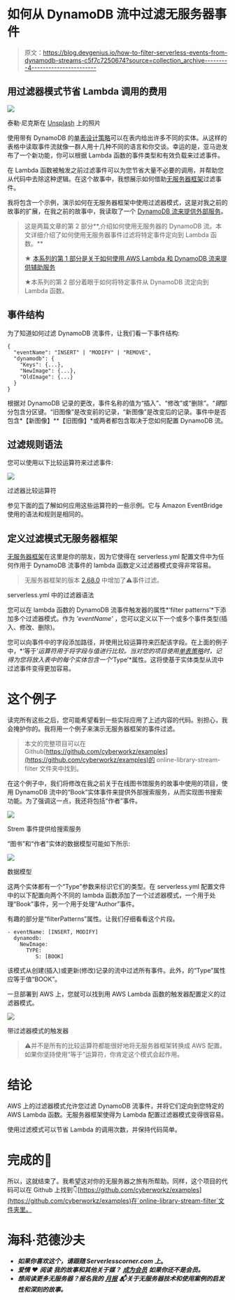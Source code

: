 # 如何从 DynamoDB 流中过滤无服务器事件

> 原文：<https://blog.devgenius.io/how-to-filter-serverless-events-from-dynamodb-streams-c5f7c7250674?source=collection_archive---------4----------------------->

## 用过滤器模式节省 Lambda 调用的费用

![](img/86d99145b6513e7c47b3efacfaec9d87.png)

泰勒·尼克斯在 [Unsplash](https://unsplash.com?utm_source=medium&utm_medium=referral) 上的照片

使用带有 DynamoDB 的[单表设计策略](/how-to-do-single-table-design-with-dynamodb-db9101a43277)可以在表内给出许多不同的实体。从这样的表格中读取事件流就像一群人用十几种不同的语言和你交谈。幸运的是，亚马逊发布了一个新功能，你可以根据 Lambda 函数的事件类型和有效负载来过滤事件。

在 Lambda 函数被触发之前过滤事件可以为您节省大量不必要的调用，并帮助您从代码中去除这种逻辑。在这个故事中，我想展示如何借助[无服务器框架](https://www.serverless.com/framework/docs/providers/aws/events/streams#setting-filter-patterns)过滤事件。

我将包含一个示例，演示如何在无服务器框架中使用过滤器模式，这是对我之前的故事的扩展，在我之前的故事中，我读取了一个 [DynamoDB 流来提供外部服务](/how-to-use-dynamodb-streams-to-feed-algolia-search-2f1de8eba64d)。

> 这是两篇文章的第 2 部分**,介绍如何使用无服务器的 DynamoDB 流。本文详细介绍了如何使用无服务器事件过滤将特定事件定向到 Lambda 函数。**
> 
> ★ [本系列的第 1 部分是关于如何使用 AWS Lambda 和 DynamoDB 流来提供辅助服务](/how-to-use-dynamodb-streams-to-feed-algolia-search-2f1de8eba64d)
> 
> ★本系列的第 2 部分着眼于如何将特定事件从 DynamoDB 流定向到 Lambda 函数。

## 事件结构

为了知道如何过滤 DynamoDB 流事件，让我们看一下事件结构:

```
{
  "eventName": "INSERT" | "MODIFY" | "REMOVE",
  "dynamodb": {
    "Keys": {...},
    "NewImage": {...},
    "OldImage": {...}
  }
}
```

根据对 DynamoDB 记录的更改，事件名称的值为“插入”、“修改”或“删除”。“*键*部分包含分区键。“旧图像”是改变前的记录，“新图像”是改变后的记录。事件中是否包含*【新图像】**【旧图像】*或两者都包含取决于您如何配置 DynamoDB 流。

## 过滤规则语法

您可以使用以下比较运算符来过滤事件:

![](img/39c51aa575e7a2e28fbc1a812d2de3c2.png)

过滤器比较运算符

参见下面的[页](https://docs.aws.amazon.com/lambda/latest/dg/invocation-eventfiltering.html#filtering-examples)了解如何应用这些运算符的一些示例。它与 Amazon EventBridge 使用的语法和规则是相同的。

## 定义过滤模式无服务器框架

[无服务器框架](https://www.serverless.com/framework/docs)在这里是你的朋友，因为它使得在 serverless.yml 配置文件中为任何作用于 DynamoDB 流事件的 lambda 函数定义过滤器模式变得非常容易。

> 无服务器框架的版本 [2.68.0](https://github.com/serverless/serverless/compare/v2.67.0...v2.68.0) 中增加了⚠️事件过滤。

serverless.yml 中的过滤器语法

您可以在 lambda 函数的 DynamoDB 流事件触发器的属性*‘filter patterns’*下添加多个过滤器模式。作为 *'eventName'* ，您可以定义以下一个或多个事件类型(插入、修改、删除)。

您可以向事件中的字段添加路径，并使用比较运算符来匹配该字段。在上面的例子中，*‘等于’*运算符用于将字段与值进行比较。当对您的项目使用[单表策略](/how-to-do-single-table-design-with-dynamodb-db9101a43277)时，记得为您将放入表中的每个实体包含一个*‘Type’*属性。这将使基于实体类型从流中过滤事件变得更加容易。

# 这个例子

读完所有这些之后，您可能希望看到一些实际应用了上述内容的代码。别担心，我会掩护你的。我将用一个例子来演示无服务器框架的事件过滤。

> 本文的完整项目可以在 Github[https://github.com/cyberworkz/examples](https://github.com/cyberworkz/examples)的 online-library-stream-filter 文件夹中找到。

在这个例子中，我们将修改在我之前关于在线图书馆服务的故事中使用的项目，使用 DynamoDB 流中的“Book”实体事件来提供外部搜索服务，从而实现图书搜索功能。为了强调这一点，我还将包括“作者”事件。

![](img/02aa0f8f382318b9281a07b147022fbc.png)

Strem 事件提供给搜索服务

“图书”和“作者”实体的数据模型可能如下所示:

![](img/1dcbb061dd66e924bfd2a27fd7ad87ba.png)

数据模型

这两个实体都有一个“Type”参数来标识它们的类型。在 serverless.yml 配置文件中的以下配置向两个不同的 lambda 函数添加了一个过滤器模式，一个用于处理“Book”事件，另一个用于处理“Author”事件。

有趣的部分是“filterPatterns”属性。让我们仔细看看这个片段。

```
- eventName: [INSERT, MODIFY]              
  dynamodb:                  
    NewImage:                  
      TYPE:                    
         S: [BOOK]
```

该模式从创建(插入)或更新(修改)记录的流中过滤所有事件。此外，的“Type”属性应等于值“BOOK”。

一旦部署到 AWS 上，您就可以找到用 AWS Lambda 函数的触发器配置定义的过滤器模式。

![](img/c3ea5366a702f5332b0c19034853a98e.png)

带过滤器模式的触发器

> ⚠️并不是所有的比较运算符都能很好地将无服务器框架转换成 AWS 配置。如果你坚持使用“等于”运算符，你肯定这个模式会起作用。

# 结论

AWS 上的过滤器模式允许您过滤 DynamoDB 流事件，并将它们定向到您特定的 AWS Lambda 函数。无服务器框架使得为 Lambda 配置过滤器模式变得很容易。

使用过滤模式可以节省 Lambda 的调用次数，并保持代码简单。

# 完成的🙏

所以，这就结束了。我希望这对你的无服务器之旅有所帮助。同样，这个项目的代码可以在 Github 上找到👇[https://github.com/cyberworkz/examples](https://github.com/cyberworkz/examples)在`online-library-stream-filter`文件夹里。

# 海科·范德沙夫

*   ***如果你喜欢这个，请跟随 Serverlesscorner.com 上***[](https://serverlesscorner.com/about)****。****
*   ****爱情*** ❤️ ***阅读*** ***我的故事和其他关于媒？*** [***成为会员***](https://serverlesscorner.com/membership) ***如果你还不是会员。****
*   ****想阅读更多无服务器？报名我的*** [***月报***](https://serverlessconsulting.org/newsletter) ***📬关于无服务器技术和使用案例的启发性和深刻的故事。****